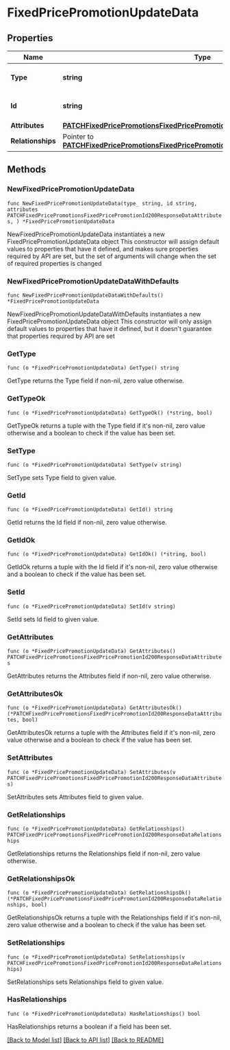 # FixedPricePromotionUpdateData

## Properties

Name | Type | Description | Notes
------------ | ------------- | ------------- | -------------
**Type** | **string** | The resource&#39;s type | [default to "fixed_price_promotions"]
**Id** | **string** | The resource&#39;s id | 
**Attributes** | [**PATCHFixedPricePromotionsFixedPricePromotionId200ResponseDataAttributes**](PATCHFixedPricePromotionsFixedPricePromotionId200ResponseDataAttributes.md) |  | 
**Relationships** | Pointer to [**PATCHFixedPricePromotionsFixedPricePromotionId200ResponseDataRelationships**](PATCHFixedPricePromotionsFixedPricePromotionId200ResponseDataRelationships.md) |  | [optional] 

## Methods

### NewFixedPricePromotionUpdateData

`func NewFixedPricePromotionUpdateData(type_ string, id string, attributes PATCHFixedPricePromotionsFixedPricePromotionId200ResponseDataAttributes, ) *FixedPricePromotionUpdateData`

NewFixedPricePromotionUpdateData instantiates a new FixedPricePromotionUpdateData object
This constructor will assign default values to properties that have it defined,
and makes sure properties required by API are set, but the set of arguments
will change when the set of required properties is changed

### NewFixedPricePromotionUpdateDataWithDefaults

`func NewFixedPricePromotionUpdateDataWithDefaults() *FixedPricePromotionUpdateData`

NewFixedPricePromotionUpdateDataWithDefaults instantiates a new FixedPricePromotionUpdateData object
This constructor will only assign default values to properties that have it defined,
but it doesn't guarantee that properties required by API are set

### GetType

`func (o *FixedPricePromotionUpdateData) GetType() string`

GetType returns the Type field if non-nil, zero value otherwise.

### GetTypeOk

`func (o *FixedPricePromotionUpdateData) GetTypeOk() (*string, bool)`

GetTypeOk returns a tuple with the Type field if it's non-nil, zero value otherwise
and a boolean to check if the value has been set.

### SetType

`func (o *FixedPricePromotionUpdateData) SetType(v string)`

SetType sets Type field to given value.


### GetId

`func (o *FixedPricePromotionUpdateData) GetId() string`

GetId returns the Id field if non-nil, zero value otherwise.

### GetIdOk

`func (o *FixedPricePromotionUpdateData) GetIdOk() (*string, bool)`

GetIdOk returns a tuple with the Id field if it's non-nil, zero value otherwise
and a boolean to check if the value has been set.

### SetId

`func (o *FixedPricePromotionUpdateData) SetId(v string)`

SetId sets Id field to given value.


### GetAttributes

`func (o *FixedPricePromotionUpdateData) GetAttributes() PATCHFixedPricePromotionsFixedPricePromotionId200ResponseDataAttributes`

GetAttributes returns the Attributes field if non-nil, zero value otherwise.

### GetAttributesOk

`func (o *FixedPricePromotionUpdateData) GetAttributesOk() (*PATCHFixedPricePromotionsFixedPricePromotionId200ResponseDataAttributes, bool)`

GetAttributesOk returns a tuple with the Attributes field if it's non-nil, zero value otherwise
and a boolean to check if the value has been set.

### SetAttributes

`func (o *FixedPricePromotionUpdateData) SetAttributes(v PATCHFixedPricePromotionsFixedPricePromotionId200ResponseDataAttributes)`

SetAttributes sets Attributes field to given value.


### GetRelationships

`func (o *FixedPricePromotionUpdateData) GetRelationships() PATCHFixedPricePromotionsFixedPricePromotionId200ResponseDataRelationships`

GetRelationships returns the Relationships field if non-nil, zero value otherwise.

### GetRelationshipsOk

`func (o *FixedPricePromotionUpdateData) GetRelationshipsOk() (*PATCHFixedPricePromotionsFixedPricePromotionId200ResponseDataRelationships, bool)`

GetRelationshipsOk returns a tuple with the Relationships field if it's non-nil, zero value otherwise
and a boolean to check if the value has been set.

### SetRelationships

`func (o *FixedPricePromotionUpdateData) SetRelationships(v PATCHFixedPricePromotionsFixedPricePromotionId200ResponseDataRelationships)`

SetRelationships sets Relationships field to given value.

### HasRelationships

`func (o *FixedPricePromotionUpdateData) HasRelationships() bool`

HasRelationships returns a boolean if a field has been set.


[[Back to Model list]](../README.md#documentation-for-models) [[Back to API list]](../README.md#documentation-for-api-endpoints) [[Back to README]](../README.md)


